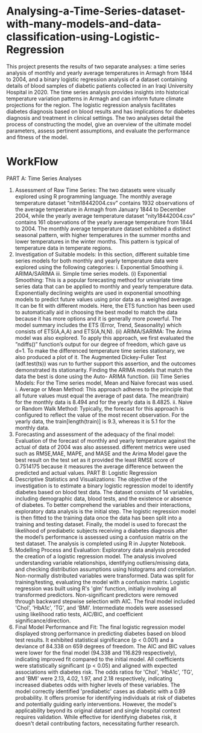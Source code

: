 # Analysing-a-Time-Series-dataset-with-many-models-and-data-classification-using-Logistic-Regression
This project presents the results of two separate analyses: a time series analysis of monthly and yearly average temperatures in Armagh from 1844 to 2004, and a binary logistic regression analysis of a dataset containing details of blood samples of diabetic patients collected in an Iraqi University Hospital in 2020. The time series analysis provides insights into historical temperature variation patterns in Armagh and can inform future climate projections for the region. The logistic regression analysis facilitates diabetes diagnosis based on blood results and has implications for diabetes diagnosis and treatment in clinical settings. The two analyses detail the process of constructing the model, give an overview of the ultimate model parameters, assess pertinent assumptions, and evaluate the performance and fitness of the model.
# WorkFlow
PART A: Time Series Analyses
1. Assessment of Raw Time Series: The two datasets were visually explored using R programming language. The monthly average temperature dataset ”nitm18442004.csv” contains 1932 observations of the average temperature in Armagh from January 1844 to December 2004, while the yearly average temperature dataset ”nity18442004.csv” contains 161 observations of the yearly average temperature from 1844 to 2004. The monthly average temperature dataset exhibited a distinct seasonal pattern, with higher temperatures in the summer months and lower temperatures in the winter months. This pattern is typical of temperature data in temperate regions.
2. Investigation of Suitable models: In this section, different suitable time series models for both monthly and yearly temperature data were explored using the following categories: i. Exponential Smoothing ii. ARIMA/SARIMA iii. Simple time series models.
(i) Exponential Smoothing: This is a popular forecasting method for univariate time series data that can be applied to monthly and yearly temperature data. Exponentially declining weights are used in exponential smoothing models to predict future values using prior data as a weighted average. It can be fit with different models. Here, the ETS function has been used to automatically aid in choosing the best model to match the data because it has more options and it is generally more powerful. The model summary includes the ETS (Error, Trend, Seasonality) which consists of ETS(A,A,A) and ETS(A,N,N).
(ii) ARIMA/SARIMA: The Arima model was also explored. To apply this approach, we first evaluated the ”ndiffs()” function’s output for our degree of freedom, which gave us d=1. To make the differenced temperature time series stationary, we also produced a plot of it. The Augmented Dickey-Fuller Test (adf.test(ts)) was run to further support this assertion, and the outcomes demonstrated its stationarity. Finding the ARIMA models that match the data the best is done using the Auto- ARIMA function.
(iii) Time Series Models: For the Time series model, Mean and Naive forecast was used. i. Average or Mean Method: This approach adheres to the principle that all future values must equal the average of past data. The mean(train) for the monthly data is 8.494 and for the yearly data is 8.4825. ii. Naive or Random Walk Method: Typically, the forecast for this approach is configured to reflect the value of the most recent observation. For the yearly data, the train[length(train)] is 9.3, whereas it is 5.1 for the monthly data.
3. Forecasting and assessment of the adequacy of the final model: Evaluation of the forecast of monthly and yearly temperature against the actual of data of 2004 was also assessed. different metrics were used such as RMSE,MAE, MAPE, and MASE and the Arima Model gave the best result on the test set as it provided the least RMSE score of 0.7514175 because it measures the average difference between the predicted and actual values.
PART B: Logistic Regression
1. Descriptive Statistics and Visualizations: The objective of the investigation is to estimate a binary logistic regression model to identify diabetes based on blood test data. The dataset consists of 14 variables, including demographic data, blood tests, and the existence or absence of diabetes. To better comprehend the variables and their interactions, exploratory data analysis is the initial step. The logistic regression model is then fitted to the training data once the data has been split into a training and testing dataset. Finally, the model is used to forecast the likelihood of prediabetic subjects receiving a diabetes diagnosis after the model’s performance is assessed using a confusion matrix on the test dataset. The analysis is completed using R in Jupyter Notebook.
2. Modelling Process and Evaluation: Exploratory data analysis preceded the creation of a logistic regression model. The analysis involved understanding variable relationships, identifying outliers/missing data, and checking distribution assumptions using histograms and correlation. Non-normally distributed variables were transformed. Data was split for training/testing, evaluating the model with a confusion matrix. Logistic regression was built using R's 'glm' function, initially involving all transformed predictors. Non-significant predictors were removed through backward stepwise selection with AIC. The final model included 'Chol', 'HbA1c', 'TG', and 'BMI'. Intermediate models were assessed using likelihood ratio tests, AIC/BIC, and coefficient significance/direction.
3. Final Model Performance and Fit: The final logistic regression model displayed strong performance in predicting diabetes based on blood test results. It exhibited statistical significance (p < 0.001) and a deviance of 84.338 on 659 degrees of freedom. The AIC and BIC values were lower for the final model (94.338 and 116.829 respectively), indicating improved fit compared to the initial model. All coefficients were statistically significant (p < 0.05) and aligned with expected associations with diabetes risk. The odds ratios for 'Chol', 'HbA1c', 'TG', and 'BMI' were 2.13, 4.02, 1.97, and 2.18 respectively, indicating increased diabetes odds with higher levels of these variables. The model correctly identified 'prediabetic' cases as diabetic with a 0.89 probability. It offers promise for identifying individuals at risk of diabetes and potentially guiding early interventions. However, the model's applicability beyond its original dataset and single hospital context requires validation. While effective for identifying diabetes risk, it doesn't detail contributing factors, necessitating further research. 
